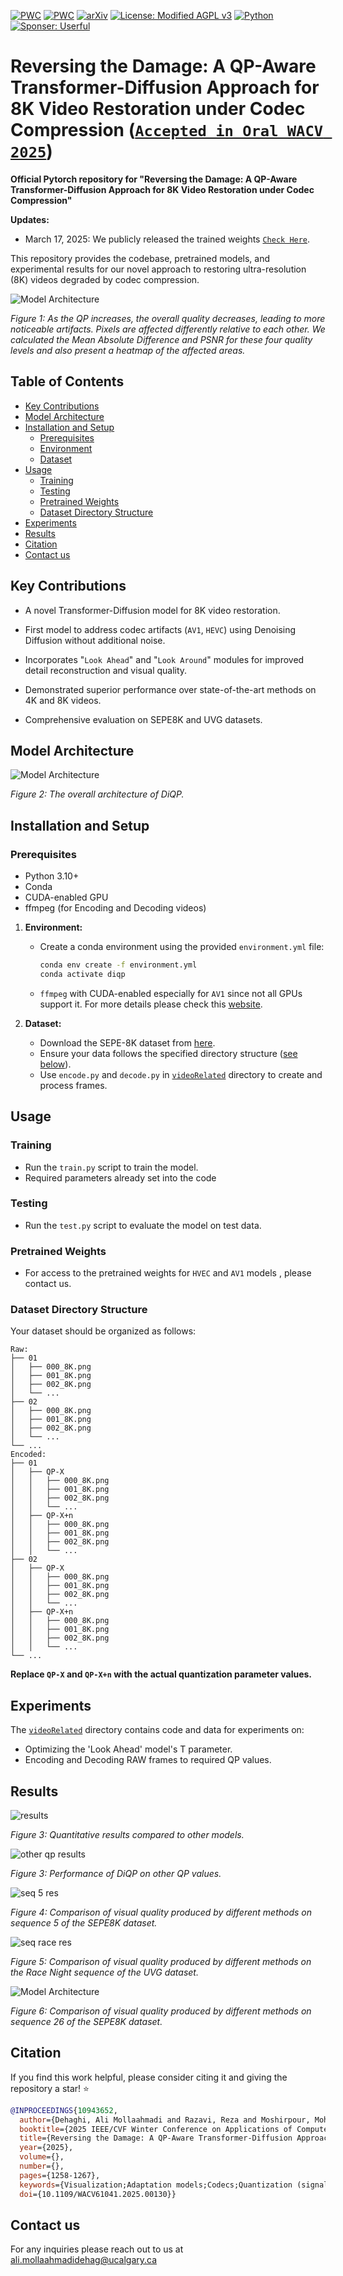 [![PWC](https://img.shields.io/endpoint.svg?url=https://paperswithcode.com/badge/reversing-the-damage-a-qp-aware-transformer/video-restoration-on-sepe-8k)](https://paperswithcode.com/sota/video-restoration-on-sepe-8k?p=reversing-the-damage-a-qp-aware-transformer)
[![PWC](https://img.shields.io/endpoint.svg?url=https://paperswithcode.com/badge/reversing-the-damage-a-qp-aware-transformer/video-restoration-on-uvg)](https://paperswithcode.com/sota/video-restoration-on-uvg?p=reversing-the-damage-a-qp-aware-transformer)
[![arXiv](https://img.shields.io/badge/arXiv-2412.08912-b31b1b.svg)](https://arxiv.org/abs/2412.08912)
[![License: Modified AGPL v3](https://img.shields.io/badge/License-Modified_AGPL_v3-blue)](LICENSE)
[![Python](https://img.shields.io/badge/Python-3.10%2B-brightgreen)](https://www.python.org/)
[![Sponser: Userful](https://img.shields.io/badge/Sponser-Userful_Corporation-black)]([LICENSE](https://userful.com))


# Reversing the Damage: A QP-Aware Transformer-Diffusion Approach for 8K Video Restoration under Codec Compression ([`Accepted in Oral WACV 2025`](https://ieeexplore.ieee.org/abstract/document/10943652))

**Official Pytorch repository for "Reversing the Damage: A QP-Aware Transformer-Diffusion Approach for 8K Video Restoration under Codec Compression"**

**Updates:**
- March 17, 2025: We publicly released the trained weights [`Check Here`](pretrained).

This repository provides the codebase, pretrained models, and experimental results for our novel approach to restoring ultra-resolution (8K) videos degraded by codec compression.

![Model Architecture](assets/diff.jpg)

*Figure 1: As the QP increases, the overall quality decreases, leading to more noticeable artifacts. Pixels are affected differently relative to each other. We calculated the Mean Absolute Difference and PSNR for these four quality levels and also present a heatmap of the affected areas.*

## Table of Contents
- [Key Contributions](#key-contributions)
- [Model Architecture](#model-architecture)
- [Installation and Setup](#installation-and-setup)
  - [Prerequisites](#prerequisites)
  - [Environment](#environment)
  - [Dataset](#dataset)
- [Usage](#usage)
  - [Training](#training)
  - [Testing](#testing)
  - [Pretrained Weights](#pretrained-weights)
  - [Dataset Directory Structure](#dataset-directory-structure)
- [Experiments](#experiments)
- [Results](#results)
- [Citation](#citation)
- [Contact us](#contact-us)

## Key Contributions
- A novel Transformer-Diffusion model for 8K video restoration.

- First model to address codec artifacts (`AV1`, `HEVC`) using Denoising Diffusion without additional noise.

- Incorporates "`Look Ahead`" and "`Look Around`" modules for improved detail reconstruction and visual quality.

- Demonstrated superior performance over state-of-the-art methods on 4K and 8K videos.

- Comprehensive evaluation on SEPE8K and UVG datasets.


## Model Architecture

![Model Architecture](assets/arch.jpg)

*Figure 2: The overall architecture of DiQP.*


## Installation and Setup

### Prerequisites
- Python 3.10+
- Conda
- CUDA-enabled GPU
- ffmpeg (for Encoding and Decoding videos)

1. **Environment:**
   - Create a conda environment using the provided `environment.yml` file:
     ```bash
     conda env create -f environment.yml
     conda activate diqp 
     ```
   - `ffmpeg` with CUDA-enabled especially for `AV1` since not all GPUs support it. For more details please check this [website](https://developer.nvidia.com/video-encode-and-decode-gpu-support-matrix-new).

2. **Dataset:**
   - Download the SEPE-8K dataset from [here](https://github.com/talshoura/SEPE-8K-Dataset).
   - Ensure your data follows the specified directory structure ([see below](#dataset-directory-structure)).
   - Use `encode.py` and `decode.py` in [`videoRelated`](videoRelated) directory to create and process frames.

## Usage

### Training
- Run the `train.py` script to train the model.
- Required parameters already set into the code

### Testing
- Run the `test.py` script to evaluate the model on test data.

### Pretrained Weights
- For access to the pretrained weights for `HVEC` and `AV1` models , please contact us.

### Dataset Directory Structure

Your dataset should be organized as follows:
```
Raw:
├── 01
│   ├── 000_8K.png
│   ├── 001_8K.png
│   ├── 002_8K.png
│   └── ...
├── 02
│   ├── 000_8K.png
│   ├── 001_8K.png
│   ├── 002_8K.png
│   └── ...
└── ...
Encoded:
├── 01
│   ├── QP-X
│   │   ├── 000_8K.png
│   │   ├── 001_8K.png
│   │   ├── 002_8K.png
│   │   └── ...
│   ├── QP-X+n
│   │   ├── 000_8K.png
│   │   ├── 001_8K.png
│   │   ├── 002_8K.png
│   │   └── ...
├── 02
│   ├── QP-X
│   │   ├── 000_8K.png
│   │   ├── 001_8K.png
│   │   ├── 002_8K.png
│   │   └── ...
│   ├── QP-X+n
│   │   ├── 000_8K.png
│   │   ├── 001_8K.png
│   │   ├── 002_8K.png
│   │   └── ...
└── ...
```
**Replace `QP-X` and `QP-X+n` with the actual quantization parameter values.**

## Experiments
The [`videoRelated`](videoRelated) directory contains code and data for experiments on:

- Optimizing the 'Look Ahead' model's T parameter.
- Encoding and Decoding RAW frames to required QP values.

## Results

![results](assets/results.png)

*Figure 3: Quantitative results compared to other models.*

![other qp results](assets/otherQPs.png)

*Figure 3: Performance of DiQP on other QP values.*

![seq 5 res](assets/seq_5_sepe8k.jpg)

*Figure 4: Comparison of visual quality produced by different methods on sequence 5 of the SEPE8K dataset.*

![seq race res](assets/seq_race_uvg.jpg)

*Figure 5: Comparison of visual quality produced by different methods on the Race Night sequence of the UVG dataset.*

![Model Architecture](assets/seq_26_sepe8k.jpg)

*Figure 6: Comparison of visual quality produced by different methods on sequence 26 of the SEPE8K dataset.*


## Citation
If you find this work helpful, please consider citing it and giving the repository a star! ⭐

```bibtex
@INPROCEEDINGS{10943652,
  author={Dehaghi, Ali Mollaahmadi and Razavi, Reza and Moshirpour, Mohammad},
  booktitle={2025 IEEE/CVF Winter Conference on Applications of Computer Vision (WACV)}, 
  title={Reversing the Damage: A QP-Aware Transformer-Diffusion Approach for 8K Video Restoration under Codec Compression}, 
  year={2025},
  volume={},
  number={},
  pages={1258-1267},
  keywords={Visualization;Adaptation models;Codecs;Quantization (signal);Noise reduction;Noise;Transformers;Diffusion models;Quality assessment;Spatiotemporal phenomena;8k video;video restoration;video quality enhancement;diffusion models;video transformer;video artifacts reduction;ultra-high resolution video},
  doi={10.1109/WACV61041.2025.00130}}

```
## Contact us
For any inquiries please reach out to us at ali.mollaahmadidehag@ucalgary.ca
